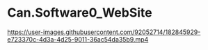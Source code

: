 # Can.Software0_WebSite

https://user-images.githubusercontent.com/92052714/182845929-e723370c-4d3a-4d25-9011-36ac54da35b9.mp4

